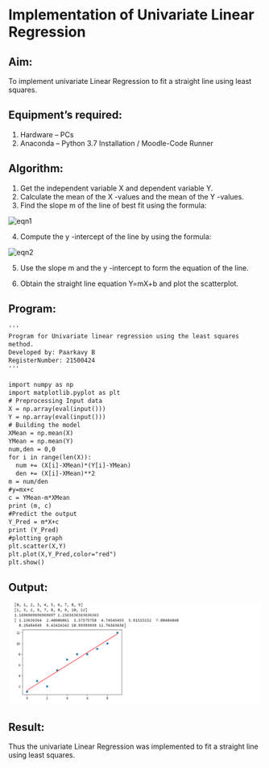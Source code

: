 # Implementation of Univariate Linear Regression
## Aim:
To implement univariate Linear Regression to fit a straight line using least squares.
## Equipment’s required:
1.	Hardware – PCs
2.	Anaconda – Python 3.7 Installation / Moodle-Code Runner
## Algorithm:
1.	Get the independent variable X and dependent variable Y.
2.	Calculate the mean of the X -values and the mean of the Y -values.
3.	Find the slope m of the line of best fit using the formula:


 ![eqn1](./eq1.jpg)

4.	Compute the y -intercept of the line by using the formula:

![eqn2](./eq2.jpg) 
 
 5.	Use the slope m and the y -intercept to form the equation of the line.
 
 6. Obtain the straight line equation Y=mX+b and plot the scatterplot.


## Program:
```
''' 
Program for Univariate linear regression using the least squares method.
Developed by: Paarkavy B
RegisterNumber: 21500424
'''

import numpy as np
import matplotlib.pyplot as plt
# Preprocessing Input data
X = np.array(eval(input()))
Y = np.array(eval(input()))
# Building the model
XMean = np.mean(X)
YMean = np.mean(Y)
num,den = 0,0
for i in range(len(X)):
  num += (X[i]-XMean)*(Y[i]-YMean)
  den += (X[i]-XMean)**2
m = num/den
#y=mx+c
c = YMean-m*XMean
print (m, c)
#Predict the output
Y_Pred = m*X+c
print (Y_Pred)
#plotting graph
plt.scatter(X,Y)
plt.plot(X,Y_Pred,color="red")
plt.show()

```
## Output:
![output](./graph1.png)


## Result:
Thus the univariate Linear Regression was implemented to fit a straight line using least squares.
